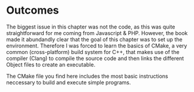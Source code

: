 # Outcomes

The biggest issue in this chapter was not the code, as this was quite straightforward for me coming from Javascript & PHP. However, the book made it abundandly clear that the goal of this chapter was to set up the environment. Therefore I was forced to learn the basics of CMake, a very common (cross-platform) build system for C++, that makes use of the compiler (Clang)  to compile the source code and then links the different Object files to create an executable. 

The CMake file you find here includes the most basic instructions neccessary to build and execute simple programs.
